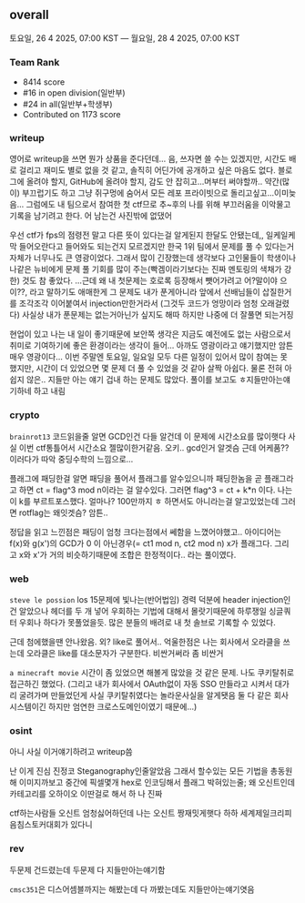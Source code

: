 ## overall
토요일, 26 4 2025, 07:00 KST — 월요일, 28 4 2025, 07:00 KST
### Team Rank
* 8414 score
* #16 in open division(일반부)
* #24 in all(일반부+학생부)
* Contributed on 1173 score
### writeup
영어로 writeup을 쓰면 뭔가 상품을 준다던데… 음, 쓰자면 쓸 수는 있겠지만, 시간도 배로 걸리고 재미도 별로 없을 것 같고, 솔직히 어딘가에 공개하고 싶은 마음도 없다. 블로그에 올려야 할지, GitHub에 올려야 할지, 감도 안 잡히고...머부터 써야할까.. 약간(많이) 부끄럽기도 하고 그냥 쥐구멍에 숨어서 모든 레포 프라이빗으로 돌리고싶고...이미늦음... 그럼에도 내 팀으로서 참여한 첫 ctf므로 추~후의 나를 위해 부끄러움을 이악물고 기록을 남기려고 한다. 어 남는건 사진밖에 없댔어

우선 ctf가 fps의 점령전 말고 다른 뜻이 있다는걸 알게된지 한달도 안됐는데,, 일케일케 막 들어오란다고 들어와도 되는건지 모르겠지만 한국 1위 팀에서 문제를 풀 수 있다는거 자체가 너무나도 큰 영광이었다. 그래서 많이 긴장했는데 생각보다 고인물들이 학생이나 나같은 뉴비에게 문제 풀 기회를 많이 주는(빡겜이라기보다는 진짜 멘토링의 색채가 강한) 것도 참 좋았다. ...근데 왜 내 첫문제는 호로록 등장해서 뺏어가려고 어?말이야 으이??, 라고 말하기도 애매한게 그 문제도 내가 푼게아니라 앞에서 선배님들이 삽질한거를 조각조각 이어붙여서 injection만한거라서 (그것두 코드가 엉망이라 엄청 오래걸렸다) 사실상 내가 푼문제는 없는거아닌가 싶지도 해따 하지만 나중에 더 잘풀면 되는거징

현업이 있고 나는 내 일이 좋기때문에 보안쪽 생각은 지금도 예전에도 없는 사람으로서 취미로 기여하기에 좋은 환경이라는 생각이 들어... 아까도 영광이라고 얘기했지만 암튼 매우 영광이다... 이번 주말엔 토요일, 일요일 모두 다른 일정이 있어서 많이 참여는 못 했지만, 시간이 더 있었으면 몇 문제 더 풀 수 있었을 것 같아 살짝 아쉽다. 물론 전혀 아쉽지 않은.. 지들만 아는 얘기 겁내 하는 문제도 많았다. 풀이를 보고도 ㅎ지들만아는얘기하네 하고 내림

### crypto
`brainrot13` 코드읽을줄 알면 GCD인건 다들 알건데 이 문제에 시간소요를 많이햇다 사실 이번 ctf통틀어서 시간소요 젤많이한거같음. 오키.. gcd인거 알겟슴 근데 어케품?? 이러다가 따악 중딩수학의 느낌으로...

플래그에 패딩한걸 알면 패딩을 풀어서 플래그를 알수있으니까 패딩한놈을 곧 플래그라고 하면 ct = flag^3 mod n이라는 걸 알수있다. 그러면 flag^3 = ct + k*n 이다. 나는 이 k를 부르트포스했다. 얼마나? 100만까지 ㅎ 하면서도 아니라는걸 알고있었는데 그러면 rotflag는 왜잇겟슴?  암튼..

정답을 읽고 느낀점은 패딩이 엄청 크다는점에서 쎄함을 느꼈어야했고.. 아이디어는 f(x)와 g(x')의 GCD가 0 이 아닌경우(= ct1 mod n, ct2 mod n) x가 플래그다. 그리고 x와 x'가 거의 비슷하기때문에 조합은 한정적이다.. 라는 풀이였다.

### web
`steve le possion` los 15문제에 빛나는(반어법임) 경력 덕분에 header injection인건 알았으나 헤더를 두 개 넣어 우회하는 기법에 대해서 몰랏기때문에 하루쟁일 싱글쿼터 우회나 하다가 못풀었을듯. 많은 분들의 배려로 내 첫 솔브로 기록할 수 있었다. 

근데 첨에했을땐 안나왔음. 외? like로 풀어서.. 억울한점은 나는 회사에서 오라클을 쓰는데 오라클은 like를 대소문자가 구분한다. 비싼거써라 좀 비싼거

`a minecraft movie` 시간이 좀 있었으면 해볼게 많았을 것 같은 문제. 나도 쿠키탈취로 접근하긴 했었다. (그리고 내가 회사에서 OAuth없이 자동 SSO 만들라고 시켜서 대가리 굴려가며 만들었던게 사실 쿠키탈취였다는 놀라운사실을 알게됏음 둘 다 같은 회사 시스템이긴 하지만 엄연한 크로스도메인이였기 때문에...)

### osint
아니 사실 이거얘기하려고 writeup씀

난 이게 진심 진정코 Steganography인줄알았음 그래서 할수있는 모든 기법을 총동원해 이미지까보고 중간에 픽셀몇개 hex로 인코딩해서 플래그 박혀있는줄; 왜 오신트인데 카테고리를 오하이오 이딴걸로 해서 하 나 진짜

ctf하는사람들 오신트 엄청싫어하던데 나는 오신트 짱재밋게햇다 하하 세계제일크리피음침스토커대회가 있다니

### rev
두문제 건드렸는데 두문제 다 지들만아는얘기함

`cmsc351`은 디스어셈블까지는 해봤는데 다 까봤는데도 지들만아는얘기엿음